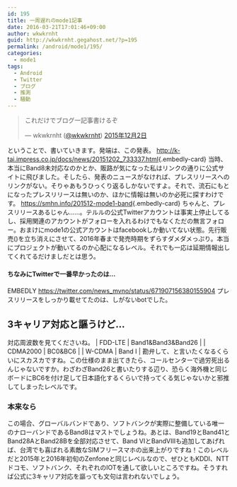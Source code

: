 ```yaml
---
id: 195
title: 一周遅れのmode1記事
date: 2016-03-21T17:01:46+09:00
author: wkwkrnht
guid: http://wkwkrnht.gegahost.net/?p=195
permalink: /android/mode1/195/
categories:
  - mode1
tags:
  - Android
  - Twitter
  - ブログ
  - 推測
  - 騒動
---
```

<blockquote class="twitter-tweet" data-lang="ja">
  <p dir="ltr" lang="ja">
    これだけでブログ一記事書けるぞ
  </p>
  <p>
    — wkwkrnht (<a href="http://twitter.com/wkwkrnht" target="_blank" rel="noopener nofollow">@wkwkrnht</a>) <a href="https://twitter.com/wkwkrnht/status/672046405981044736">2015年12月2日</a>
  </p>
</blockquote>

ということで、書いていきます。発端は、この発表。
<http://k-tai.impress.co.jp/docs/news/20151202_733337.html>{.embedly-card}
当時、本当にBand8未対応なのかとか、販路が気になった私はリンクの通りに公式サイトに飛びました。そしたら、発表のニュースがなければ、プレスリリースへのリンクがない。そりゃあもうひっくり返るしかないですよ。それで、流石にもとになったプレスリリースは無いのか、ほかに情報は無いのか必死に探すわけです。
<https://smhn.info/201512-mode1-band>{.embedly-card}
ちゃんと、プレスリリースあるじゃん……。テルルの公式Twitterアカウントは事実上停止してるし、採用関連のアカウントがフォローを入れるわけでもなくただの無言フォロー。おまけにmode1の公式アカウントはfacebookしか動いてない状態。先行販売()を立ち消えにさせて、2016年春まで発売時期をずらすダメダメっぷり。本当にプロジェクトが動いてるのか心配になるレベル。それでも一応は延期情報出してくれてるだけましだとは思う。

#### ちなみにTwitterで一番早かったのは…

EMBEDLY https://twitter.com/news_mvno/status/671907156380155904
プレスリリースをしっかり載せてたのは、しがないbotでした。

## 3キャリア対応と謳うけど…

対応周波数を見てくださいね。
| FDD-LTE | Band1&Band3&Band26 |
| CDMA2000 | BC0&BC6 |
| W-CDMA | Band I |
勘弁して、と言いたくなるくらいにスカスカですね。この仕様のまま出てきたら、コールセンターで過労死出るんじゃないですか。わざわざBand26と書いたりする辺り、恐らく海外機と同じボードにBC6を付け足して日本語化するくらいで持ってくる気じゃないかと邪推してしまったレベルです。

### 本来なら

この場合、グローバルバンドであり、ソフトバンクが実際に整備している唯一のナローバンドであるBand8はマストでしょうね。あとは、Band19とBand41とBand28AとBand28Bを全部対応させて、Band VIとBandVIIIも追加してあげれば、台湾でも喜ばれる素敵なSIMフリースマホの出来上がりですね！このレベルだと2015年と2016年初旬のZenfoneと同じレベルなので、ぜひともKDDI、NTT ドコモ、ソフトバンク、それぞれのIOTを通して欲しいところですね。そうすれば公式に3キャリア対応を謳っても文句は言われないでしょう。